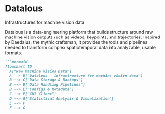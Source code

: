 # Datalous
Infrastructures for machine vision data


Datalous is a data-engineering platform that builds structure around raw machine vision outputs such as videos, keypoints, and trajectories. Inspired by Daedalus, the mythic craftsman, it provides the tools and pipelines needed to transform complex spatiotemporal data into analyzable, usable formats.


```markdown
```mermaid
flowchart TD
  A["Raw Machine Vision Data"]
  A --> B["Datalous — infrastructure for machine vision data"]
  B --> C["Data Storage & Backups"]
  B --> D["Data Handling Pipelines"]
  B --> E["Configs & Metadata"]
  C --> F["GUI Client"]
  D --> G["Statistical Analysis & Visualization"]
  E --> F
  E --> G
